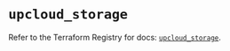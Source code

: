 # `upcloud_storage`

Refer to the Terraform Registry for docs: [`upcloud_storage`](https://registry.terraform.io/providers/upcloudltd/upcloud/5.2.3/docs/resources/storage).
